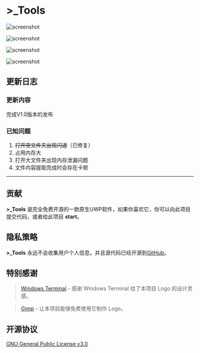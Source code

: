 # >_Tools

![screenshot](https://raw.githubusercontent.com/HaleW/Tools/master/Screenshots/2019-09-15_01-13-59.png)

![screenshot](https://raw.githubusercontent.com/HaleW/Tools/master/Screenshots/2019-09-15_01-15-40.png)

![screenshot](https://raw.githubusercontent.com/HaleW/Tools/master/Screenshots/2019-09-15_01-47-18.png)

![screenshot](https://raw.githubusercontent.com/HaleW/Tools/master/Screenshots/2019-09-15_01-47-35.png)

## 更新日志

### 更新内容

完成V1.0版本的发布

### 已知问题

1. ~~打开空文件夹出现闪退~~（已修复）
2. 占用内存大
3. 打开大文件夹出现内存泄漏问题
4. 文件内容提取完成时会存在卡顿

---

## 贡献

**>_Tools** 是完全免费开源的一款原生UWP软件，如果你喜欢它，你可以向此项目提交代码，或者给此项目 **start**。

## 隐私策略

**>_Tools** 永远不会收集用户个人信息。并且源代码已经开源到[GitHub](https://github.com/halew/Tools)。

## 特别感谢

> [Windows Terminal](https://github.com/microsoft/terminal) - 感谢 Windows Terminal 给了本项目 Logo 的设计灵感。

> [Gimp](https://www.gimp.org/) - 让本项目能够免费使用它制作 Logo。

## 开源协议

[GNU General Public License v3.0](https://github.com/HaleW/Tools/blob/master/LICENSE)